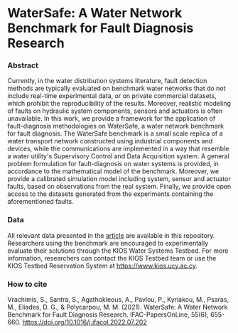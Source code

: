# WaterSafe: A Water Network Benchmark for Fault Diagnosis Research

### Abstract

Currently, in the water distribution systems literature, fault detection methods are typically evaluated on benchmark water networks that do not include real-time experimental data, or on private commercial datasets, which prohibit the reproducibility of the results. Moreover, realistic modeling of faults on hydraulic system components, sensors and actuators is often unavailable. In this work, we provide a framework for the application of fault-diagnosis methodologies on WaterSafe, a water network benchmark for fault diagnosis. The WaterSafe benchmark is a small scale replica of a water transport network constructed using industrial components and devices, while the communications are implemented in a way that resemble a water utility's Supervisory Control and Data Acquisition system. A general problem formulation for fault-diagnosis on water systems is provided, in accordance to the mathematical model of the benchmark. Moreover, we provide a calibrated simulation model including system, sensor and actuator faults, based on observations from the real system. Finally, we provide open access to the datasets generated from the experiments containing the aforementioned faults.

### Data

All relevant data presented in the [article](https://www.sciencedirect.com/science/article/pii/S2405896322005870) are available in this repository. Researchers using the benchmark are encouraged to experimentally evaluate their solutions through the KIOS Water Systems Testbed. For more information, researchers can contact the KIOS Testbed team or use the KIOS Testbed Reservation System at https://www.kios.ucy.ac.cy.

### How to cite 

Vrachimis, S., Santra, S., Agathokleous, A., Pavlou, P., Kyriakou, M., Psaras, M., Eliades, D. G., & Polycarpou, M. M. (2021). WaterSafe: A Water Network Benchmark for Fault Diagnosis Research. IFAC-PapersOnLine, 55(6), 655-660. https://doi.org/10.1016/j.ifacol.2022.07.202

